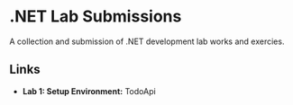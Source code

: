 # .NET Lab Submissions
A collection and submission of .NET development lab works and exercies. 

## Links
- **Lab 1: Setup Environment:** TodoApi
